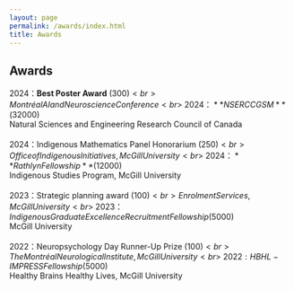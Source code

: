 ```yaml
---
layout: page
permalink: /awards/index.html
title: Awards
---
```


## Awards

2024：**Best Poster Award** ($300)<br>Montréal AI and Neuroscience Conference<br> \
2024：**NSERC CGSM** ($32000)<br>Natural Sciences and Engineering Research Council of Canada<br>\
2024：Indigenous Mathematics Panel Honorarium ($250)<br>Office of Indigenous Initiatives, McGill University<br>\
2024：**Rathlyn Fellowship** ($12000)<br>Indigenous Studies Program, McGill University<br>\
2023：Strategic planning award ($100)<br>Enrolment Services, McGill University<br>\
2023：Indigenous Graduate Excellence Recruitment Fellowship	($5000)<br> McGill University<br>\
2022：Neuropsychology Day Runner-Up Prize ($100)<br> The Montréal Neurological Institute, McGill University<br>\
2022: HBHL-IMPRESS Fellowship ($5000)<br>Healthy Brains Healthy Lives, McGill University<br>

<br>
